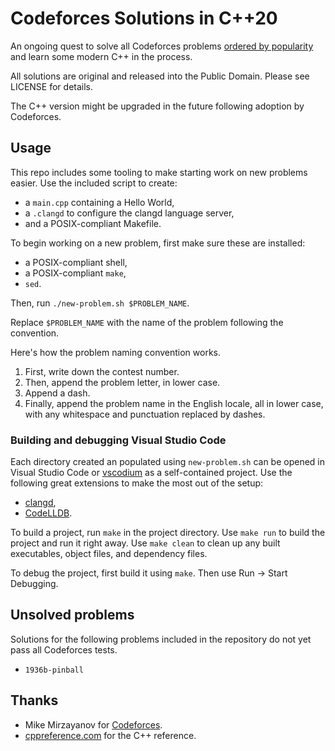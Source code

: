 # Codeforces Solutions in C++20

An ongoing quest to solve all Codeforces problems [ordered by popularity](https://codeforces.com/problemset?order=BY_SOLVED_DESC&locale=en) and learn some modern C++ in the process.

All solutions are original and released into the Public Domain. Please see LICENSE for details.

The C++ version might be upgraded in the future following adoption by Codeforces.

## Usage

This repo includes some tooling to make starting work on new problems easier. Use the included script to create:
* a `main.cpp` containing a Hello World,
* a `.clangd` to configure the clangd language server,
* and a POSIX-compliant Makefile.

To begin working on a new problem, first make sure these are installed:
* a POSIX-compliant shell,
* a POSIX-compliant `make`,
* `sed`.

Then, run `./new-problem.sh $PROBLEM_NAME`.

Replace `$PROBLEM_NAME` with the name of the problem following the convention.

Here's how the problem naming convention works.
1. First, write down the contest number.
2. Then, append the problem letter, in lower case.
3. Append a dash.
4. Finally, append the problem name in the English locale, all in lower case, with any whitespace and punctuation replaced by dashes.

### Building and debugging Visual Studio Code

Each directory created an populated using `new-problem.sh` can be opened in Visual Studio Code or [vscodium](https://vscodium.com/) as a self-contained project. Use the following great extensions to make the most out of the setup:

* [clangd](https://marketplace.visualstudio.com/items?itemName=llvm-vs-code-extensions.vscode-clangd),
* [CodeLLDB](https://marketplace.visualstudio.com/items?itemName=vadimcn.vscode-lldb).

To build a project, run `make` in the project directory. Use `make run` to build the project and run it right away. Use `make clean` to clean up any built executables, object files, and dependency files.

To debug the project, first build it using `make`. Then use Run -> Start Debugging.

## Unsolved problems

Solutions for the following problems included in the repository do not yet pass all Codeforces tests.

* `1936b-pinball`

## Thanks

* Mike Mirzayanov for [Codeforces](https://codeforces.com/).
* [cppreference.com](https://en.cppreference.com) for the C++ reference.
